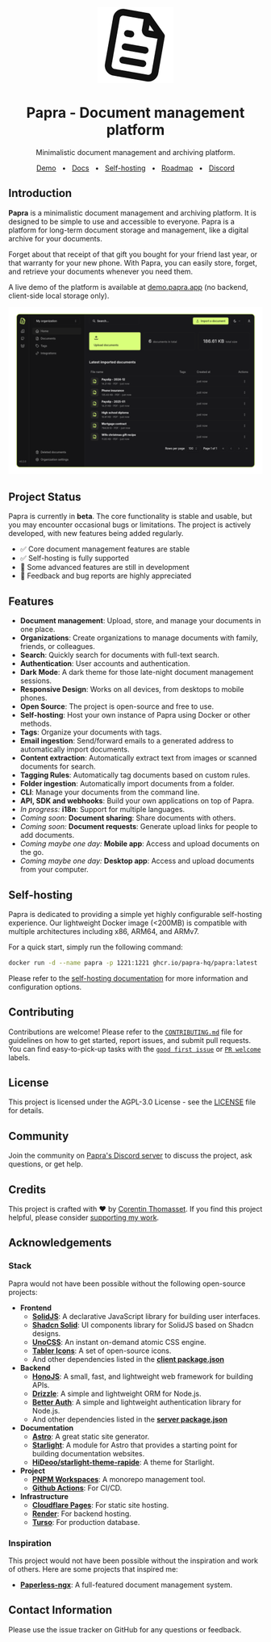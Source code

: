 <p align="center">
<picture>
    <source srcset="./.github/icon-dark.png" media="(prefers-color-scheme: light)">
    <source srcset="./.github/icon-light.png" media="(prefers-color-scheme: dark)">
    <img src="./.github/icon-dark.png" alt="Header banner">
</picture>
</p>

<h1 align="center">
  Papra - Document management platform
</h1>
<p align="center">
  Minimalistic document management and archiving platform.
</p>

<p align="center">
  <a href="https://demo.papra.app">Demo</a>
  <span>&nbsp;&nbsp;•&nbsp;&nbsp;</span>
  <a href="https://docs.papra.app">Docs</a>
  <span>&nbsp;&nbsp;•&nbsp;&nbsp;</span>
  <a href="https://docs.papra.app/self-hosting/using-docker">Self-hosting</a>
  <span>&nbsp;&nbsp;•&nbsp;&nbsp;</span>
  <a href="https://github.com/orgs/papra-hq/projects/2">Roadmap</a>
  <span>&nbsp;&nbsp;•&nbsp;&nbsp;</span>
  <a href="https://papra.app/discord">Discord</a>
  <!-- <span>&nbsp;&nbsp;•&nbsp;&nbsp;</span>
  <a href="https://dashboard.papra.app">Managed instance</a> -->
</p>

## Introduction

**Papra** is a minimalistic document management and archiving platform. It is designed to be simple to use and accessible to everyone. Papra is a platform for long-term document storage and management, like a digital archive for your documents.

Forget about that receipt of that gift you bought for your friend last year, or that warranty for your new phone. With Papra, you can easily store, forget, and retrieve your documents whenever you need them.

A live demo of the platform is available at [demo.papra.app](https://demo.papra.app) (no backend, client-side local storage only).

[![Papra](./.github/papra-screenshot.png)](https://demo.papra.app)

## Project Status

Papra is currently in **beta**. The core functionality is stable and usable, but you may encounter occasional bugs or limitations. The project is actively developed, with new features being added regularly.

- ✅ Core document management features are stable
- ✅ Self-hosting is fully supported
- 🚧 Some advanced features are still in development
- 📝 Feedback and bug reports are highly appreciated

## Features

- **Document management**: Upload, store, and manage your documents in one place.
- **Organizations**: Create organizations to manage documents with family, friends, or colleagues.
- **Search**: Quickly search for documents with full-text search.
- **Authentication**: User accounts and authentication.
- **Dark Mode**: A dark theme for those late-night document management sessions.
- **Responsive Design**: Works on all devices, from desktops to mobile phones.
- **Open Source**: The project is open-source and free to use.
- **Self-hosting**: Host your own instance of Papra using Docker or other methods.
- **Tags**: Organize your documents with tags.
- **Email ingestion**: Send/forward emails to a generated address to automatically import documents.
- **Content extraction**: Automatically extract text from images or scanned documents for search.
- **Tagging Rules**: Automatically tag documents based on custom rules.
- **Folder ingestion**: Automatically import documents from a folder.
- **CLI**: Manage your documents from the command line.
- **API, SDK and webhooks**: Build your own applications on top of Papra.
- *In progress:* **i18n**: Support for multiple languages.
- *Coming soon:* **Document sharing**: Share documents with others.
- *Coming soon:* **Document requests**: Generate upload links for people to add documents.
- *Coming maybe one day:* **Mobile app**: Access and upload documents on the go.
- *Coming maybe one day:* **Desktop app**: Access and upload documents from your computer.

## Self-hosting

Papra is dedicated to providing a simple yet highly configurable self-hosting experience. Our lightweight Docker image (<200MB) is compatible with multiple architectures including x86, ARM64, and ARMv7.

For a quick start, simply run the following command:

```bash
docker run -d --name papra -p 1221:1221 ghcr.io/papra-hq/papra:latest
```

Please refer to the [self-hosting documentation](https://docs.papra.app/self-hosting/using-docker) for more information and configuration options.

## Contributing

Contributions are welcome! Please refer to the [`CONTRIBUTING.md`](./CONTRIBUTING.md) file for guidelines on how to get started, report issues, and submit pull requests.
You can find easy-to-pick-up tasks with the [`good first issue`](https://github.com/papra-hq/papra/issues?q=sort%3Aupdated-desc%20is%3Aissue%20is%3Aopen%20label%3A%22good%20first%20issue%22) or [`PR welcome`](https://github.com/papra-hq/papra/issues?q=sort%3Aupdated-desc%20is%3Aissue%20is%3Aopen%20label%3A%22good%20first%20issue%22) labels.

## License

This project is licensed under the AGPL-3.0 License - see the [LICENSE](./LICENSE) file for details.

## Community

Join the community on [Papra's Discord server](https://papra.app/discord) to discuss the project, ask questions, or get help.

## Credits

This project is crafted with ❤️ by [Corentin Thomasset](https://corentin.tech).
If you find this project helpful, please consider [supporting my work](https://buymeacoffee.com/cthmsst).

## Acknowledgements

### Stack

Papra would not have been possible without the following open-source projects:

- **Frontend**
  - **[SolidJS](https://www.solidjs.com)**: A declarative JavaScript library for building user interfaces.
  - **[Shadcn Solid](https://shadcn-solid.com/)**: UI components library for SolidJS based on Shadcn designs.
  - **[UnoCSS](https://unocss.dev/)**: An instant on-demand atomic CSS engine.
  - **[Tabler Icons](https://tablericons.com/)**: A set of open-source icons.
  - And other dependencies listed in the **[client package.json](./apps/papra-client/package.json)**
- **Backend**
  - **[HonoJS](https://hono.dev/)**: A small, fast, and lightweight web framework for building APIs.
  - **[Drizzle](https://orm.drizzle.team/)**: A simple and lightweight ORM for Node.js.
  - **[Better Auth](https://better-auth.com/)**: A simple and lightweight authentication library for Node.js.
  - And other dependencies listed in the **[server package.json](./apps/papra-server/package.json)**
- **Documentation**
  - **[Astro](https://astro.build)**: A great static site generator.
  - **[Starlight](https://starlight.astro.build)**: A module for Astro that provides a starting point for building documentation websites.
  - **[HiDeoo/starlight-theme-rapide](https://github.com/HiDeoo/starlight-theme-rapide)**: A theme for Starlight.
- **Project**
  - **[PNPM Workspaces](https://pnpm.io/workspaces)**: A monorepo management tool.
  - **[Github Actions](https://github.com/features/actions)**: For CI/CD.
- **Infrastructure**
  - **[Cloudflare Pages](https://pages.cloudflare.com/)**: For static site hosting.
  - **[Render](https://render.com/)**: For backend hosting.
  - **[Turso](https://turso.tech/)**: For production database.

### Inspiration

This project would not have been possible without the inspiration and work of others. Here are some projects that inspired me:

- **[Paperless-ngx](https://paperless-ngx.com/)**: A full-featured document management system.

## Contact Information

Please use the issue tracker on GitHub for any questions or feedback.

